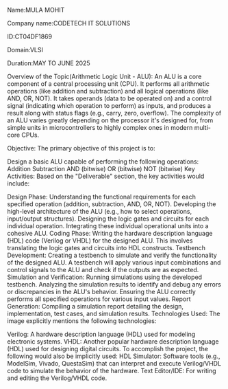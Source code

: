 Name:MULA MOHIT

Company name:CODETECH IT SOLUTIONS

ID:CT04DF1869

Domain:VLSI

Duration:MAY TO JUNE 2025

Overview of the Topic(Arithmetic Logic Unit - ALU): An ALU is a core component of a central processing unit (CPU). It performs all arithmetic operations (like addition and subtraction) and all logical operations (like AND, OR, NOT). It takes operands (data to be operated on) and a control signal (indicating which operation to perform) as inputs, and produces a result along with status flags (e.g., carry, zero, overflow). The complexity of an ALU varies greatly depending on the processor it's designed for, from simple units in microcontrollers to highly complex ones in modern multi-core CPUs.

Objective: The primary objective of this project is to:

Design a basic ALU capable of performing the following operations:
Addition
Subtraction
AND (bitwise)
OR (bitwise)
NOT (bitwise)
Key Activities: Based on the "Deliverable" section, the key activities would include:

Design Phase:
Understanding the functional requirements for each specified operation (addition, subtraction, AND, OR, NOT).
Developing the high-level architecture of the ALU (e.g., how to select operations, input/output structures).
Designing the logic gates and circuits for each individual operation.
Integrating these individual operational units into a cohesive ALU.
Coding Phase:
Writing the hardware description language (HDL) code (Verilog or VHDL) for the designed ALU. This involves translating the logic gates and circuits into HDL constructs.
Testbench Development:
Creating a testbench to simulate and verify the functionality of the designed ALU. A testbench will apply various input combinations and control signals to the ALU and check if the outputs are as expected.
Simulation and Verification:
Running simulations using the developed testbench.
Analyzing the simulation results to identify and debug any errors or discrepancies in the ALU's behavior.
Ensuring the ALU correctly performs all specified operations for various input values.
Report Generation:
Compiling a simulation report detailing the design, implementation, test cases, and simulation results.
Technologies Used: The image explicitly mentions the following technologies:

Verilog: A hardware description language (HDL) used for modeling electronic systems.
VHDL: Another popular hardware description language (HDL) used for designing digital circuits. To accomplish the project, the following would also be implicitly used:
HDL Simulator: Software tools (e.g., ModelSim, Vivado, QuestaSim) that can interpret and execute Verilog/VHDL code to simulate the behavior of the hardware.
Text Editor/IDE: For writing and editing the Verilog/VHDL code.
